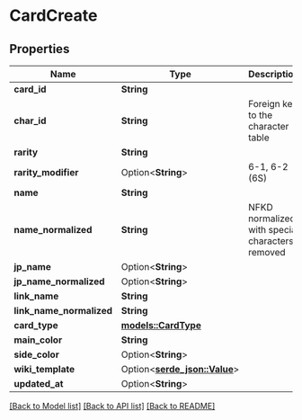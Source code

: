 # CardCreate

## Properties

Name | Type | Description | Notes
------------ | ------------- | ------------- | -------------
**card_id** | **String** |  | 
**char_id** | **String** | Foreign key to the character table | 
**rarity** | **String** |  | 
**rarity_modifier** | Option<**String**> | 6-1, 6-2 (6S) | [optional]
**name** | **String** |  | 
**name_normalized** | **String** | NFKD normalized with special characters removed | 
**jp_name** | Option<**String**> |  | [optional]
**jp_name_normalized** | Option<**String**> |  | [optional]
**link_name** | **String** |  | 
**link_name_normalized** | **String** |  | 
**card_type** | [**models::CardType**](CardType.md) |  | 
**main_color** | **String** |  | 
**side_color** | Option<**String**> |  | [optional]
**wiki_template** | Option<[**serde_json::Value**](.md)> |  | [optional]
**updated_at** | Option<**String**> |  | [optional]

[[Back to Model list]](../README.md#documentation-for-models) [[Back to API list]](../README.md#documentation-for-api-endpoints) [[Back to README]](../README.md)


